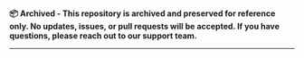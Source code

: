 **📦 Archived - This repository is archived and preserved for reference only. No updates, issues, or pull requests will be accepted. If you have questions, please reach out to our support team.**

---
